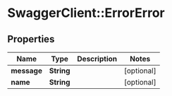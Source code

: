 # SwaggerClient::ErrorError

## Properties
Name | Type | Description | Notes
------------ | ------------- | ------------- | -------------
**message** | **String** |  | [optional] 
**name** | **String** |  | [optional] 


